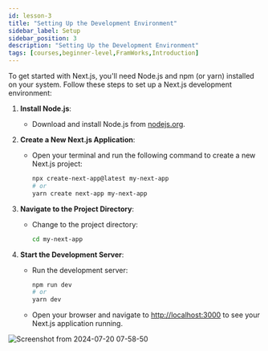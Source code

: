 ```yaml
---
id: lesson-3
title: "Setting Up the Development Environment"
sidebar_label: Setup
sidebar_position: 3
description: "Setting Up the Development Environment"
tags: [courses,beginner-level,FramWorks,Introduction]
--- 
```

   
To get started with Next.js, you'll need Node.js and npm (or yarn) installed on your system. Follow these steps to set up a Next.js development environment:

1. **Install Node.js**:
   - Download and install Node.js from [nodejs.org](https://nodejs.org/).

2. **Create a New Next.js Application**:
   - Open your terminal and run the following command to create a new Next.js project:
     ```bash
     npx create-next-app@latest my-next-app
     # or
     yarn create next-app my-next-app
     ```

3. **Navigate to the Project Directory**:
   - Change to the project directory:
     ```bash
     cd my-next-app
     ```

4. **Start the Development Server**:
   - Run the development server:
     ```bash
     npm run dev
     # or
     yarn dev
     ```
   - Open your browser and navigate to [http://localhost:3000](http://localhost:3000) to see your Next.js application running.

 
 ![Screenshot from 2024-07-20 07-58-50](https://github.com/user-attachments/assets/5dbec61f-cd1f-458f-9856-e8f9d82af8de)